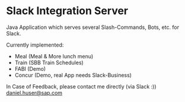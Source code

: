 # Slack Integration Server
Java Application which serves several Slash-Commands, Bots, etc. for Slack.

Currently implemented:
- Meal (Meal & More lunch menu)
- Train (SBB Train Schedules)
- FABI (Demo)
- Concur (Demo, real App needs Slack-Business)

In Case of Feedback, please contact me directly (via Slack :))
daniel.huser@sap.com




